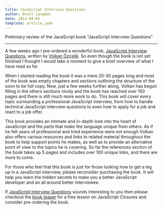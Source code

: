 ```yaml
---
title: JavaScript Interview Questions
author: Brett Langdon
date: 2012-09-01
template: article.jade
---
```


Prelimiary review of the JavaScript book "JavaScript Interview Questions"

---

A few weeks ago I pre-ordered a wonderful book,
<a href="http://o2js.com/interview-questions/" target="_blank">JavaScript Interview Questions</a>,
written by
<a href="http://o2js.com/volkan" target="_blank">Volkan Özçelik</a>.
So even though the book is not yet finished I thought I would take a moment
to give a brief overview of what I have read so far.

When I started reading the book it was a mere 20-30 pages long and most of the
book was empty chapters and sections outlining the structure of the soon to be
full copy. Now, just a few weeks further along, Volkan has begun filling in the
others sections nicely and the book has reached over 150 pages and there is still
much more work to do. This book will cover every topic surrounding a professional
JavaScript interview, from how to handle technical JavaScript interview questions
to even how to apply for a job and react to a job offer.

This book provides an intimate and in-depth look into the heart of JavaScript and
the parts that make the language unique from others. As if he felt years of
professional and tried experience were not enough Volkan also offers various
resources and links to related material throughout the book to help support points
he makes, as well as to provide an alternative point of view to the topics he is
covering. So far the references section of the book takes up 5 pages and includes
over 100 unique links, and there are more to come.

For those who feel that this book is just for those looking how to get a leg up in
a JavaScript interview, please reconsider purchasing the book. It will help you
learn the hidden secrets to make you a better JavaScript developer and an all
around better interviewee.

If <a href="http://o2js.com/interview-questions/" target="_blank">JavaScript Interview Questions</a>
sounds interesting to you then please checkout the
<a href="http://o2js.com/assets/javascript-interview-questions.pdf" target="_blank">book teaser</a>
for a free lesson on JavaScript Closures and consider pre-ordering the book.
